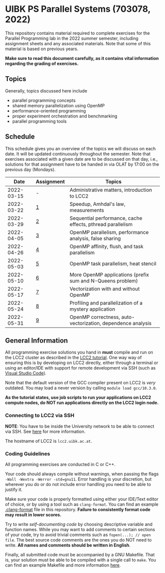 # UIBK PS Parallel Systems (703078, 2022)

This repository contains material required to complete exercises for the
Parallel Programming lab in the 2022 summer semester, including assignment
sheets and any associated materials. Note that some of this material is based
on previous years.

**Make sure to read this document carefully, as it contains vital information
regarding the grading of exercises.**

## Topics

Generally, topics discussed here include

- parallel programming concepts
- shared memory parallelization using OpenMP
- performance-oriented programming
- proper experiment orchestration and benchmarking
- parallel programming tools

## Schedule

This schedule gives you an overview of the topics we will discuss on each date.
It will be updated continuously throughout the semester. Note that exercises
associated with a given date are to be discussed on that day, i.e., solutions
for that assignment have to be handed in via OLAT by 17:00 on the previous day
(Mondays).

| Date       | Assignment | Topics                                                      |
| ---------- | ---------- | ----------------------------------------------------------- |
| 2022-03-15 | -          | Administrative matters, introduction to LCC2                |
| 2022-03-22 | [1](01)    | Speedup, Amhdal's law, measurements                         |
| 2022-03-29 | [2](02)    | Sequential performance, cache effects, pthread parallelism  |
| 2022-04-05 | [3](03)    | OpenMP parallelism, performance analysis, false sharing     |
| 2022-04-26 | [4](04)    | OpenMP affinity, flush, and task parallelism                |
| 2022-05-03 | [5](05)    | OpenMP task parallelism, heat stencil                       |
| 2022-05-10 | [6](06)    | More OpenMP applications (prefix sum and N-Queens problem)  |
| 2022-05-17 | [7](07)    | Vectorization with and without OpenMP                       |
| 2022-05-24 | [8](08)    | Profiling and parallelization of a mystery application      |
| 2022-05-31 | [9](09)    | OpenMP correctness, auto-vectorization, dependence analysis |

## General Information

All programming exercise solutions you hand in **must** compile and run on the
LCC2 cluster as described in the [LCC2 tutorial](lcc2_tutorial.md). One way
way of ensuring this is by developing on LCC2 directly, either through a
terminal or using an editor/IDE with support for remote development via SSH
(such as [Visual Studio Code](https://code.visualstudio.com/docs/remote/ssh)).

Note that the default version of the GCC compiler present on LCC2 is _very_
outdated. You may load a never version by calling `module load gcc/10.3.0`.

**As the tutorial states, use job scripts to run your applications on LCC2
compute nodes, do NOT run applications directly on the LCC2 login node.**

### Connecting to LCC2 via SSH

**NOTE**: You have to be inside the University network to be able to connect via
SSH. See [here](https://www.uibk.ac.at/zid/netz-komm/vpn/) for more information.

The hostname of LCC2 is `lcc2.uibk.ac.at`.

### Coding Guidelines

All programming exercises are conducted in C or C++.

Your code should always compile without warnings, when passing the flags `-Wall
-Wextra -Werror -std=gnu11`. Error handling is your discretion, but wherever you
do or do not include error handling you need to be able to justify it.

Make sure your code is properly formatted using either your IDE/Text editor of
choice, or by using a tool such as `clang-format`. You can find an example
[.clang-format](.clang-format) file in this repository. **Failure to
consistently format code may result in lower scores.**

Try to write _self-documenting code_ by choosing descriptive variable and
function names. While you may want to add comments to certain sections of your
code, try to avoid trivial comments such as `fopen(...); // open file`. The best
source code comments are the ones you do NOT need to write. **All names and
comments should be written in English**.

Finally, all submitted code must be accompanied by a GNU Makefile. That is, your
solution must be able to be compiled with a single call to `make`. You can find
an example Makefile and more information [here](example_makefile).
